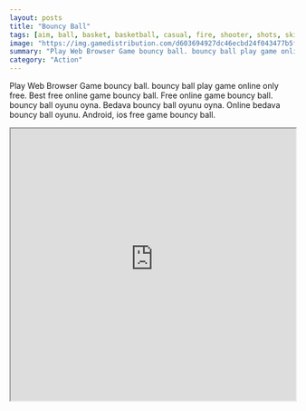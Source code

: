 ```yaml
---
layout: posts
title: "Bouncy Ball"
tags: [aim, ball, basket, basketball, casual, fire, shooter, shots, skill, free, online, games, oyna, game, free, games, play, play, games]
image: "https://img.gamedistribution.com/d603694927dc46ecbd24f043477b5fa0.jpg"
summary: "Play Web Browser Game bouncy ball. bouncy ball play game online only free. Best free online game bouncy ball. Free online game bouncy ball. bouncy ball oyunu oyna. Bedava bouncy ball oyunu oyna. Online bedava bouncy ball oyunu. Android, ios free game bouncy ball."
category: "Action"
---
```


Play Web Browser Game bouncy ball. bouncy ball play game online only free. Best free online game bouncy ball. Free online game bouncy ball. bouncy ball oyunu oyna. Bedava bouncy ball oyunu oyna. Online bedava bouncy ball oyunu. Android, ios free game bouncy ball.

<iframe width="100%" height="480px;" src="https://html5.gamedistribution.com/d603694927dc46ecbd24f043477b5fa0/"></iframe>